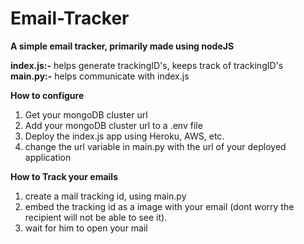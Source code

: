# Email-Tracker
**A simple email tracker, primarily made using nodeJS**

**index.js:-** helps generate trackingID's, keeps track of trackingID's
**main.py:-** helps communicate with index.js

**How to configure**
1) Get your mongoDB cluster url
2) Add your mongoDB cluster url to a .env file
3) Deploy the index.js app using Heroku, AWS, etc.
4) change the url variable in main.py with the url of your deployed application


**How to Track your emails**
1) create a mail tracking id, using main.py
2) embed the tracking id as a image with your email (dont worry the recipient will not be able to see it).
3) wait for him to open your mail
